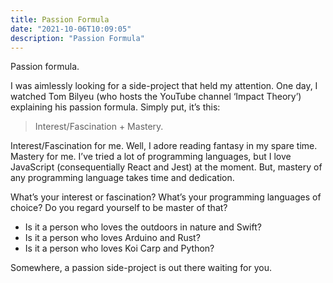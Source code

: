 ```yaml
---
title: Passion Formula
date: "2021-10-06T10:09:05"
description: "Passion Formula"
---
```


Passion formula.

I was aimlessly looking for a side-project that held my attention. One day, I watched Tom Bilyeu (who hosts the YouTube channel ‘Impact Theory’) explaining his passion formula. Simply put, it’s this:

> Interest/Fascination + Mastery.

Interest/Fascination for me. Well, I adore reading fantasy in my spare time.
Mastery for me. I’ve tried a lot of programming languages, but I love JavaScript (consequentially React and Jest) at the moment. But, mastery of any programming language takes time and dedication.

What’s your interest or fascination? What’s your programming languages of choice? Do you regard yourself to be master of that?

- Is it a person who loves the outdoors in nature and Swift?
- Is it a person who loves Arduino and Rust?
- Is it a person who loves Koi Carp and Python?

Somewhere, a passion side-project is out there waiting for you.